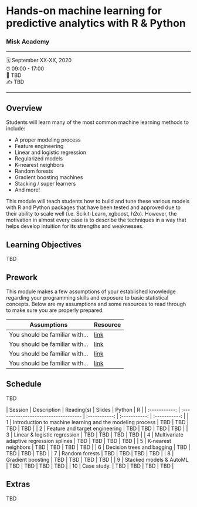 Hands-on machine learning for predictive analytics with R &amp; Python
================

### Misk Academy

-----

:spiral_calendar: September XX-XX, 2020  
:alarm_clock:     09:00 - 17:00  
:hotel:           TBD  
:writing_hand:    TBD

-----

## Overview

Students will learn many of the most common machine learning methods to include:

-	A proper modeling process 
-	Feature engineering
-	Linear and logistic regression 
-	Regularized models 
-	K-nearest neighbors 
-	Random forests 
-	Gradient boosting machines 
-	Stacking / super learners 
-	And more!

This module will teach students how to build and tune these various models with R and Python packages that have been tested and approved due to their ability to scale well (i.e. Scikit-Learn, xgboost, h2o). However, the motivation in almost every case is to describe the techniques in a way that helps develop intuition for its strengths and weaknesses. 

## Learning Objectives

TBD

## Prework

This module makes a few assumptions of your established knowledge regarding your programming skills and exposure to basic statistical concepts. Below are my assumptions and some resources to read through to make sure you are properly prepared.

| Assumptions                       | Resource      
| --------------------------------- | ------------- |
| You should be familiar with...    | [link](https://github.com/misk-data-science/misk-homl) | 
| You should be familiar with...    | [link](https://github.com/misk-data-science/misk-homl) | 
| You should be familiar with...    | [link](https://github.com/misk-data-science/misk-homl) | 
| You should be familiar with...    | [link](https://github.com/misk-data-science/misk-homl) | 


## Schedule

TBD

| Session       | Description                          | Reading(s)    | Slides        | Python        | R             |
| :-----------: | :----------------------------------- | :-----------: | :-----------: | :-----------: |
| 1             | Introduction to machine learning and the modeling process | TBD           | TBD           | TBD           | TBD           |
| 2             | Feature and target engineering       | TBD           | TBD           | TBD           | TBD           |
| 3             | Linear & logistic regression         | TBD           | TBD           | TBD           | TBD           |
| 4             | Multivariate adaptive regression splines | TBD           | TBD           | TBD           | TBD           |
| 5             | K-nearest neighbors                  | TBD           | TBD           | TBD           | TBD           |
| 6             | Decision trees and bagging           | TBD           | TBD           | TBD           | TBD           |
| 7             | Random forests                       | TBD           | TBD           | TBD           | TBD           |
| 8             | Gradient boosting                    | TBD           | TBD           | TBD           | TBD           |
| 9             | Stacked models & AutoML              | TBD           | TBD           | TBD           | TBD           |
| 10            | Case study.                          | TBD           | TBD           | TBD           | TBD           |


## Extras

TBD

